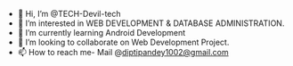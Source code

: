 - 👋 Hi, I’m @TECH-Devil-tech
- 👀 I’m interested in WEB DEVELOPMENT & DATABASE ADMINISTRATION.
- 🌱 I’m currently learning Android Development 
- 💞️ I’m looking to collaborate on Web Development Project.
- 📫 How to reach me- Mail @diptipandey1002@gmail.com

<!---
TECH-Devil-tech/TECH-Devil-tech is a ✨ special ✨ repository because its `README.md` (this file) appears on your GitHub profile.
You can click the Preview link to take a look at your changes.
--->
